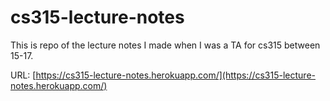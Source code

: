 # cs315-lecture-notes

This is repo of the lecture notes I made when I was a TA for cs315 between 15-17.

URL: [https://cs315-lecture-notes.herokuapp.com/](https://cs315-lecture-notes.herokuapp.com/)
